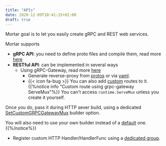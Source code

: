 ```yaml
---
title: "APIs"
date: 2020-12-09T10:41:15+02:00
draft: true
---
```


Mortar goal is to let you easily create gRPC and REST web services.

Mortar supports

- **gRPC API**: you need to define proto files and compile them, read more [here](/api/grpc)
- **RESTful API**: can be implemented in several ways
  - Using gRPC-Gateway, read more [here](/api/rest/grpc-gw)
    - Generate reverse-proxy from [protos](https://github.com/grpc-ecosystem/grpc-gateway#usage) or via [yaml](https://grpc-ecosystem.github.io/grpc-gateway/docs/mapping/grpc_api_configuration/#grpc-api-configuration).
    - {{< icon fa-bug >}} You can also add [custom](https://grpc-ecosystem.github.io/grpc-gateway/docs/operations/inject_router/#adding-custom-routes-to-the-mux) routes to it.
{{%notice info "Custom route using grpc-gateway ServeMux"%}}
You can't access `runtime.ServeMux` unless you create it yourself.

Once you do, pass it during HTTP sever build, using a dedicated [SetCustomGRPCGatewayMux](https://github.com/go-masonry/mortar/blob/master/interfaces/http/server/interfaces.go#L64) builder option.

You will also need to use your own builder instead of a [default](https://github.com/go-masonry/mortar/blob/master/constructors/partial/httpserver.go#L73) one.
{{%/notice%}}

  - Register custom HTTP Handler/HandlerFunc using a [dedicated group](/api/rest/handlers).
